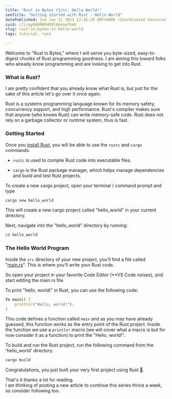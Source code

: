 ```yaml
---
title: "Rust in Bytes (1/n): Hello World!"
seoTitle: "Getting started with Rust - Hello World"
datePublished: Sun Jun 11 2023 13:36:29 GMT+0000 (Coordinated Universal Time)
cuid: clirgyb08000409ldexnw7keb
slug: rust-in-bytes-1n-hello-world
tags: tutorial, rust

---
```


Welcome to "Rust in Bytes," where I will serve you byte-sized, easy-to-digest chunks of Rust programming goodness. I am aiming this toward folks who already know programming and are looking to get into Rust.

### What is Rust?

I am pretty confident that you already know what Rust is, but just for the sake of this article let's go over it once again.

Rust is a systems programming language known for its memory safety, concurrency support, and high performance. Rust's compiler makes sure that anyone (who knows Rust) can write memory-safe code. Rust does not rely on a garbage collector or runtime system, thus is fast.

### Getting Started

Once you [install Rust](https://www.rust-lang.org/tools/install), you will be able to use the `rustc` and `cargo` commands.

* `rustc` is used to compile Rust code into executable files.
    
* `cargo` is the Rust package manager, which helps manage dependencies and build and test Rust projects.
    

To create a new cargo project, open your terminal / command prompt and type

```bash
cargo new hello_world
```

This will create a new cargo project called "hello\_world" in your current directory.

Next, navigate into the "hello\_world" directory by running:

```bash
cd hello_world
```

### The Hello World Program

Inside the `src` directory of your new project, you'll find a file called "[main.rs](http://main.rs)". This is where you'll write your Rust code.

So open your project in your favorite Code Editor (\*\*VS Code noises), and start editing the main.rs file.

To print "hello, world!" in Rust, you can use the following code:

```rust
fn main() {
    println!("Hello, world!");
}
```

This code defines a function called `main` and as you may have already guessed, this function works as the entry point of the Rust project. Inside the function we use a `println!` macro (we will cover what a macro is but for now consider it as a function) to print the "Hello, world!".

To build and run the Rust project, run the following command from the 'hello\_world' directory.

```bash
cargo build
```

Congratulations, you just built your very first project using Rust 🦀.

That's it thanks a lot for reading.  
I am thinking of posting a new article to continue this series thrice a week, so consider following too.
